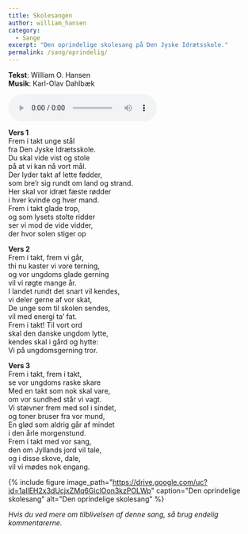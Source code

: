 ```yaml
---
title: Skolesangen
author: william_hansen
category:
  - Sange
excerpt: "Den oprindelige skolesang på Den Jyske Idrætsskole."
permalink: /sang/oprindelig/
---
```


**Tekst**: William O. Hansen  
**Musik**: Karl-Olav Dahlbæk

<audio controls>
  <source src="https://drive.google.com/uc?id=1znde7MUVwnW_LexK7E3WOEYu2HvDkAWi" type="audio/mpeg">
  Your browser does not support the audio element.
</audio>

**Vers 1**  
Frem i takt unge stål  
fra Den Jyske Idrætsskole.  
Du skal vide vist og stole  
på at vi kan nå vort mål.  
Der lyder takt af lette fødder,  
som bre’r sig rundt om land og strand.  
Her skal vor idræt fæste rødder  
i hver kvinde og hver mand.  
Frem i takt glade trop,  
og som lysets stolte ridder  
ser vi mod de vide vidder,  
der hvor solen stiger op  

**Vers 2**  
Frem i takt, frem vi går,  
thi nu kaster vi vore terning,  
og vor ungdoms glade gerning  
vil vi røgte mange år.  
I landet rundt det snart vil kendes,  
vi deler gerne af vor skat,  
De unge som til skolen sendes,  
vil med energi ta’ fat.  
Frem i takt! Til vort ord  
skal den danske ungdom lytte,  
kendes skal i gård og hytte:  
Vi på ungdomsgerning tror.  

**Vers 3**  
Frem i takt, frem i takt,  
se vor ungdoms raske skare  
Med en takt som nok skal vare,  
om vor sundhed står vi vagt.  
Vi stævner frem med sol i sindet,  
og toner bruser fra vor mund,  
En glød som aldrig går af mindet  
i den årle morgenstund.  
Frem i takt med vor sang,  
den om Jyllands jord vil tale,  
og i disse skove, dale,  
vil vi mødes nok engang.  

{% include figure image_path="https://drive.google.com/uc?id=1aIlEH2x3dUcjxZMq6GiclOon3kzPOLWp" caption="Den oprindelige skolesang" alt="Den oprindelige skolesang" %}

_Hvis du ved mere om tilblivelsen af denne sang, så brug endelig kommentarerne._
